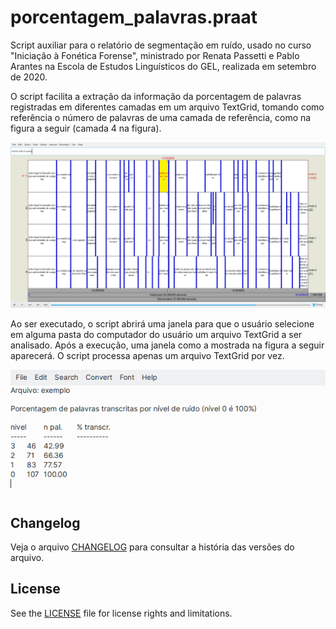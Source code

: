 # porcentagem\_palavras.praat

Script auxiliar para o relatório de segmentação em ruído, usado no curso "Iniciação à Fonética Forense", ministrado por Renata Passetti e Pablo Arantes na Escola de Estudos Linguísticos do GEL, realizada em setembro de 2020.

O script facilita a extração da informação da porcentagem de palavras registradas em diferentes camadas em um arquivo TextGrid, tomando como referência o número de palavras de uma camada de referência, como na figura a seguir (camada 4 na figura).

![Example TextGrid](figs/textgrid.png)

Ao ser executado, o script abrirá uma janela para que o usuário selecione em alguma pasta do computador do usuário um arquivo TextGrid a ser analisado. Após a execução, uma janela como a mostrada na figura a seguir aparecerá. O script processa apenas um arquivo TextGrid por vez.

![Script output window](figs/resultado_script.png)

## Changelog

Veja o arquivo [CHANGELOG](CHANGELOG.md) para consultar a história das versões do arquivo.

## License

See the [LICENSE](LICENSE.md) file for license rights and limitations.

